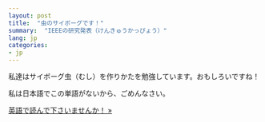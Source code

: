 ```yaml
---
layout: post
title:  "虫のサイボーグです！"
summary:  "IEEEの研究発表（けんきゅうかっぴょう）"
lang: jp
categories:
- jp
---
```


私達はサイボーグ虫（むし）を作りかたを勉強しています。おもしろいですね！

私は日本語でこの単語がないから、ごめんなさい。

<a href="http://ieeexplore.ieee.org/stamp/stamp.jsp?tp=&arnumber=6943923&isnumber=6943513" role="button" class="btn btn-primary btn-lg">
  英語で読んで下さいませんか！  &raquo;
</a>


